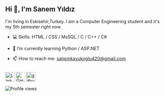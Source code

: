 ## Hi 👋, I'm Sanem Yıldız

<!--
**sanemyldz/sanemyldz** is a ✨ _special_ ✨ repository because its `README.md` (this file) appears on your GitHub profile.

Here are some ideas to get you started:

- 🔭 I’m currently working on ...
- 🌱 I’m currently learning ...
- 👯 I’m looking to collaborate on ...
- 🤔 I’m looking for help with ...
- 💬 Ask me about ...
- 📫 How to reach me: sanemkavukoglu420@gmail.com
- 😄 Pronouns: ...
- ⚡ Fun fact: ...
-->
I'm living in Eskisehir,Turkey. I am a Computer Engineering student and it's my 5th semester right now. 

- 💻 Skills:  HTML / CSS / MsSQL / C / C++ / C#

- 🌱 I’m currently learning Python / ASP.NET

- 📫 How to reach me: sanemkavukoglu420@gmail.com


##

<a target="_blank" href="https://www.linkedin.com/in/sanem-y%C4%B1ld%C4%B1z-kavuko%C4%9Flu-162a8b172/">
  <img align="left" alt="LinkdeIN" width="30px" src="https://cdn.jsdelivr.net/npm/simple-icons@v3/icons/linkedin.svg" />
</a>

<a target="_blank" href="mailto:sanemkavukoglu420@gmail.com"><img align="left" alt="Gmail" width="30px" src="https://cdn.jsdelivr.net/npm/simple-icons@v3/icons/gmail.svg" />
</a>   [<img src='https://cdn.jsdelivr.net/npm/simple-icons@3.0.1/icons/github.svg' alt='github' height='30'>](https://github.com/sanemyldz)
                            

![Profile views](https://gpvc.arturio.dev/sanemyldz)


